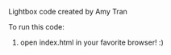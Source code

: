 Lightbox code created by Amy Tran

To run this code:
1) open index.html in your favorite browser! :)